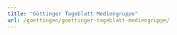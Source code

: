 ```yaml
---
title: "Göttinger Tageblatt Mediengruppe"
url: /goettingen/goettinger-tageblatt-mediengruppe/
---
```

